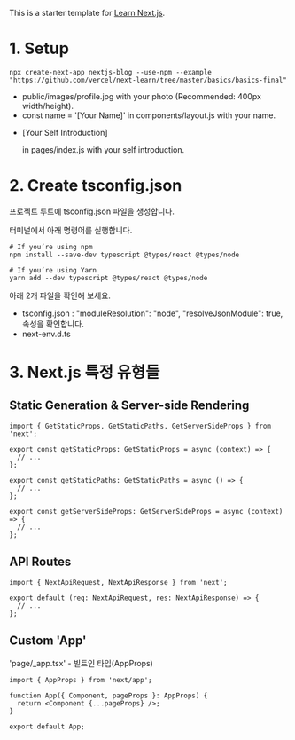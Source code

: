 This is a starter template for [Learn Next.js](https://nextjs.org/learn).

# 1. Setup  
```
npx create-next-app nextjs-blog --use-npm --example "https://github.com/vercel/next-learn/tree/master/basics/basics-final"
```  

- public/images/profile.jpg with your photo (Recommended: 400px width/height).
- const name = '[Your Name]' in components/layout.js with your name.
- <p>[Your Self Introduction]</p> in pages/index.js with your self introduction.

# 2. Create tsconfig.json
프로젝트 루트에 tsconfig.json 파일을 생성합니다.  

터미널에서 아래 명령어를 실행합니다.
```
# If you’re using npm
npm install --save-dev typescript @types/react @types/node

# If you’re using Yarn
yarn add --dev typescript @types/react @types/node
```

아래 2개 파일을 확인해 보세요.  
- tsconfig.json : "moduleResolution": "node", "resolveJsonModule": true, 속성을 확인합니다.  
- next-env.d.ts  

# 3. Next.js 특정 유형들
## Static Generation & Server-side Rendering
```
import { GetStaticProps, GetStaticPaths, GetServerSideProps } from 'next';

export const getStaticProps: GetStaticProps = async (context) => {
  // ...
};

export const getStaticPaths: GetStaticPaths = async () => {
  // ...
};

export const getServerSideProps: GetServerSideProps = async (context) => {
  // ...
};
```

## API Routes
```
import { NextApiRequest, NextApiResponse } from 'next';

export default (req: NextApiRequest, res: NextApiResponse) => {
  // ...
};
```

## Custom 'App'
'page/_app.tsx' - 빌트인 타입(AppProps)

```
import { AppProps } from 'next/app';

function App({ Component, pageProps }: AppProps) {
  return <Component {...pageProps} />;
}

export default App;
```